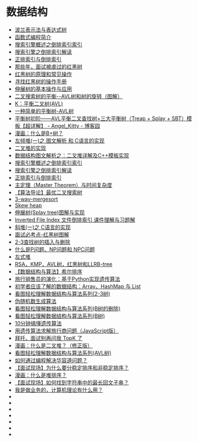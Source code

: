 # 数据结构
*   [波兰表示法与表达式树](https://zhuanlan.zhihu.com/p/38013510)
*   [函数式编程简介](https://lambeta.com/2018/02/17/The-Simple-Summary-of-FP/)
*   [搜索引擎概述之倒排索引索引](http://www.cnblogs.com/meibaorui/p/9125807.html)
*   [搜索引擎之倒排索引解读](https://zhuanlan.zhihu.com/p/28320841)
*   [正排索引与倒排索引](http://www.cnblogs.com/Onlywjy/p/8372452.html)
*   [那些年，面试被虐过的红黑树](http://www.zhenchao.org/2018/03/25/rb-tree/)
*   [红黑树的原理和常见操作](https://www.jianshu.com/p/6f6642b982af)
*   [寻找红黑树的操作手册](http://dandanlove.com/2018/03/18/red-black-tree/)
*   [伸展树的基本操作与应用](http://www.docin.com/p-63165342.html)
*   [二叉搜索树的平衡--AVL树和树的旋转（图解）](http://www.cnblogs.com/idreamo/p/8308336.html)
*   [K：平衡二叉树(AVL)](http://www.cnblogs.com/MyStringIsNotNull/p/8306848.html)
*   [一种简单的平衡树-AVL树](https://segmentfault.com/a/1190000005068058)
*   [平衡树初阶——AVL平衡二叉查找树+三大平衡树（Treap + Splay + SBT）模板【超详解】 - Angel_Kitty - 博客园](http://www.cnblogs.com/ECJTUACM-873284962/p/7045701.html)
*   [漫画：什么是B+树？](https://mp.weixin.qq.com/s/jRZMMONW3QP43dsDKIV9VQ)
*   [左倾堆(一)之 图文解析 和 C语言的实现](http://www.cnblogs.com/skywang12345/p/3638327.html)
*   [二叉堆的实现](http://www.cnblogs.com/zhangbaochong/p/5188288.html)
*   [数据结构图文解析之：二叉堆详解及C++模板实现](http://www.cnblogs.com/QG-whz/p/5173112.html)
*   [搜索引擎概述之倒排索引索引](http://www.cnblogs.com/meibaorui/p/9125807.html)
*   [搜索引擎之倒排索引解读](https://zhuanlan.zhihu.com/p/28320841)
*   [正排索引与倒排索引](http://www.cnblogs.com/Onlywjy/p/8372452.html)
*   [主定理（Master Theorem）与时间复杂度](https://blog.csdn.net/lanchunhui/article/details/52451362)
*   [【算法导论】最优二叉搜索树](https://blog.csdn.net/c18219227162/article/details/50429597)
*   [3-way-mergesort](https://www.careercup.com/question?id=13031681)
*   [Skew heap](https://en.wikipedia.org/wiki/Skew_heap)
*   [伸展树(Splay tree)图解与实现](https://blog.csdn.net/u014634338/article/details/49586689)
*   [Inverted File Index 文件倒排索引 课件理解与习题解](https://blog.csdn.net/Woolseyyy/article/details/51559937)
*   [斜堆(一)之 C语言的实现](http://www.cnblogs.com/skywang12345/p/3638493.html)
*   [面试必考点-红黑树图解](https://mp.weixin.qq.com/s?__biz=MzIyNjM3MzI4MQ==&mid=2247484473&idx=1&sn=3d7ff4b69fb1203684cb24bbf1014b76&chksm=e8703ff7df07b6e139b8bfc6c9d7632fb029e66a217ba8ad591e1e3b36ed600e3e917e07daf8#rd&utm_source=tuicool&utm_medium=referral)
*   [2-3查找树的插入与删除](https://blog.csdn.net/hello_world_lvlcoder/article/details/72615092)
*   [什么是P问题、NP问题和 NPC问题](http://blogread.cn/it/article/3072)
*   [左式堆](https://blog.csdn.net/universitycd/article/details/9125707)
*   [RSA，KMP，AVL树，红黑树和LLRB-tree](http://s1nh.org/post/RSA-KMP-RB-TREE/)
*   [【数据结构与算法】希尔排序](https://mp.weixin.qq.com/s?__biz=MzIwNTc4NTEwOQ==&mid=2247485154&idx=1&sn=f7a7e5e35585bb9e3e4260cd558ad02c&chksm=972ad798a05d5e8e79489ae4402f4eb8c09b9c1f3c6ec8127f9bd214a00367119eff5119832f&scene=0&ascene=7&devicetype=android-26&version=26060240&nettype=cmnet&abtest_cookie=BAABAAoACwAMAA0ACgCcih4An4oeAD6LHgB2ix4AloweAKmMHgAqjR4AYo0eAGeNHgCyjR4AAAA%3D&lang=zh_CN&pass_ticket=HAHcWIuVSX1RGJqJH%2BZ6SP52aW5LUsnSs37DLJpBeeKSkw6JzJmD7dKFysMXdqec&wx_header=1)
*   [旅行销售员的演化：基于Python实现遗传算法](https://zhuanlan.zhihu.com/p/41292727)
*   [初学者应该了解的数据结构：Array、HashMap 与 List](http://www.zcfy.cc/article/data-structures-for-beginners-arrays-hashmaps-and-lists)
*   [看图轻松理解数据结构与算法系列(2-3树)](http://blog.csdn.net/wangyangzhizhou/article/details/81974021)
*   [伪随机数生成算法](https://blog.shinelee.me/2018/08-22-%E4%BC%AA%E9%9A%8F%E6%9C%BA%E6%95%B0%E7%94%9F%E6%88%90%E7%AE%97%E6%B3%95.html)
*   [看图轻松理解数据结构与算法系列(B树的删除)](http://blog.csdn.net/wangyangzhizhou/article/details/82584636)
*   [看图轻松理解数据结构与算法系列(B树)](http://blog.csdn.net/wangyangzhizhou/article/details/82215430)
*   [10分钟搞懂遗传算法](https://juejin.im/post/5aa4dd85f265da23994e25a4?utm_source=tuicool&utm_medium=referral)
*   [用遗传算法求解旅行商问题（JavaScript版）](https://blog.oldj.net/2018/01/21/ga-tsp-javascript/?utm_source=tuicool&utm_medium=referral)
*   [拜托，面试别再问我 TopK 了](https://mp.weixin.qq.com/s/FFsvWXiaZK96PtUg-mmtEw?utm_source=tuicool&utm_medium=referral)
*   [漫画：什么是二叉堆？（修正版）](https://mp.weixin.qq.com/s?__biz=MzIxMjE5MTE1Nw==&mid=2653195207&idx=2&sn=12689c6c1a92e7ec3cce4d423019ec2a&chksm=8c99f91dbbee700b8e760d06b27582037ab0713295dacf2b5a7a7f954c0032fe860aa0bf8b74&mpshare=1&scene=23&srcid=0920UAqqwbPX7hjiIkSpYGxS#rd)
*   [看图轻松理解数据结构与算法系列(AVL树)](http://blog.csdn.net/wangyangzhizhou/article/details/81529872?utm_source=tuicool&utm_medium=referral)
*   [如何通过编程解决华容道问题？](https://blog.csdn.net/csdnsevenn/article/details/82782947?utm_source=tuicool&utm_medium=referral)
*   [【面试现场】为什么要分稳定排序和非稳定排序？](https://mp.weixin.qq.com/s?__biz=MzIzMTE1ODkyNQ==&mid=2649410090&idx=1&sn=9a0896480a71e4095dfd8f9f4c473bb5&chksm=f0b60fc8c7c186deab799c334579f2aef9bd9de4bec54772487ad7c121a02980324016adced9&mpshare=1&scene=23&srcid=0920GIrx0Tj4bWw4KhjksGqm#rd)
*   [漫画：什么是堆排序？](https://mp.weixin.qq.com/s?__biz=MzIxMjE5MTE1Nw==&mid=2653195208&idx=1&sn=e3d6559402148458f0a4993b47d8bc6f&chksm=8c99f912bbee7004625a0b204acc8484acbdf4f1b18953e7ff5acbea958ec002d8c8ea072792&mpshare=1&scene=23&srcid=0920JyZvCPoefmwu0m20vpjn#rd)
*   [【面试现场】如何找到字符串中的最长回文子串？](https://mp.weixin.qq.com/s?__biz=MzIzMTE1ODkyNQ==&mid=2649410225&idx=1&sn=ed045e8edc3c49a436a328e5f0f37a55&chksm=f0b60f53c7c18645b4c04a69ad314723cce94ed56994d6f963c2275a2db8d85f973f15f508e4&mpshare=1&scene=23&srcid=09254Fp9ZDREiiYsj3Yf9z1D#rd)
*   [我是做业务的，计算机理论有什么用？](https://mp.weixin.qq.com/s?__biz=MzA3MDMwOTcwMg==&mid=2650004937&idx=1&sn=5fb916794e0fc2633107496fdb1ab5bc&utm_source=tuicool&utm_medium=referral)
*   []()
*   []()
*   []()
*   []()
*   []()
*   []()
*   []()





